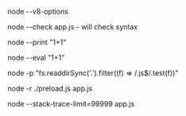 node --v8-options

node --check app.js - will check syntax

node --print "1+1"

node --eval "1+1"

<!-- the following would print all the files with a .js extension in the current working directory in which the command is run -->

node -p "fs.readdirSync('.').filter((f) => /.js$/.test(f))"

<!-- this will --require preload first then before the main file app.js -->

node -r ./preload.js app.js

<!-- a number higher than the amount of call frames in the stack guarantees that
the entire stack will be output: -->

node --stack-trace-limit=99999 app.js
